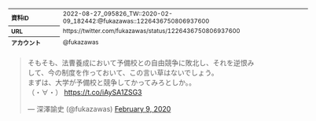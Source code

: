 <table style="font-size: 9pt; width: 610px; margin-bottom: 20px; height: 80px;">
<tbody>
    <tr>
        <th align=left>資料ID</th>
        <td align=left>2022-08-27_095826_TW::2020-02-09_182442:@fukazawas::1226436750806937600</td>
    </tr>
    <tr>
        <th align=left>URL</th>
        <td align=left>https://twitter.com/fukazawas/status/1226436750806937600</td>
    </tr>
    <tr>
        <th align=left>アカウント</th>
        <td align=left>@fukazawas</td>
    </tr>
    <tr>
        <th align=left>ユーザ名</th>
        <td align=left>深澤諭史</td>
    </tr>
    <tr>
        <th align=left>ツイートの記録日時</th>
        <td align=left>2022-08-27_095826_</td>
    </tr>
</tbody>
</table>
<blockquote class="twitter-tweet" data-width="450"  data-lang="ja"><p lang="ja" dir="ltr">そもそも、法曹養成において予備校との自由競争に敗北し、それを逆恨みして、今の制度を作っておいて、この言い草はないでしょう。<br>まずは、大学が予備校と競争してかってみろとしか。。<br>（・∀・） <a href="https://t.co/iAySA1ZSG3">https://t.co/iAySA1ZSG3</a></p>&mdash; 深澤諭史 (@fukazawas) <a href="https://twitter.com/fukazawas/status/1226436750806937600?ref_src=twsrc%5Etfw">February 9, 2020</a></blockquote>
<script async src="https://platform.twitter.com/widgets.js" charset="utf-8"></script>


